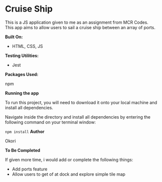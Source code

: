 # Cruise Ship

This is a JS application given to me as an assignment from MCR Codes. This app aims to allow users to sail a cruise ship between an array of ports.

**Built On:**

- HTML, CSS, JS

**Testing Utilities:**

- Jest

**Packages Used:**

npm

**Running the app**

To run this project, you will need to download it onto your local machine and install all dependencies.

Navigate inside the directory and install all dependencies by entering the following command on your terminal window:

`npm install`
**Author**

Okori

**To Be Completed**

If given more time, i would add or complete the following things:

- Add ports feature
- Allow users to get of at dock and explore simple tile map

